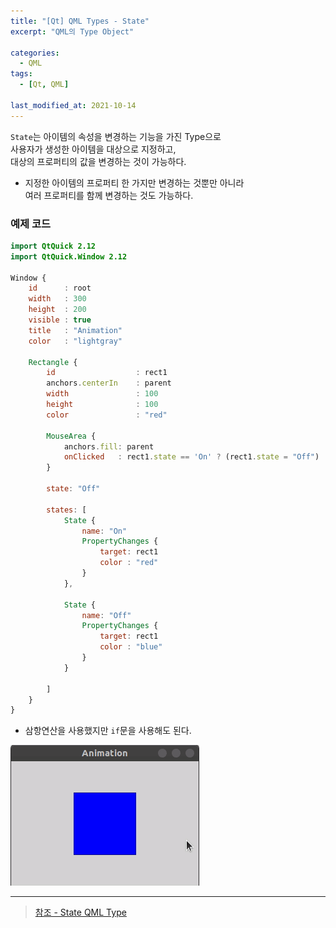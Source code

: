 ```yaml
---
title: "[Qt] QML Types - State"
excerpt: "QML의 Type Object"

categories:
  - QML
tags:
  - [Qt, QML]

last_modified_at: 2021-10-14
---
```


`State`는 아이템의 속성을 변경하는 기능을 가진 Type으로   
사용자가 생성한 아이템을 대상으로 지정하고,   
대상의 프로퍼티의 값을 변경하는 것이 가능하다.

* 지정한 아이템의 프로퍼티 한 가지만 변경하는 것뿐만 아니라    
여러 프로퍼티를 함께 변경하는 것도 가능하다.

### 예제 코드

```qml
import QtQuick 2.12
import QtQuick.Window 2.12

Window {
    id      : root
    width   : 300
    height  : 200
    visible : true
    title   : "Animation"
    color   : "lightgray"

    Rectangle {
        id                  : rect1
        anchors.centerIn    : parent
        width               : 100
        height              : 100
        color               : "red"

        MouseArea {
            anchors.fill: parent
            onClicked   : rect1.state == 'On' ? (rect1.state = "Off") : (rect1.state = "On")
        }

        state: "Off"

        states: [
            State {
                name: "On"
                PropertyChanges {
                    target: rect1
                    color : "red"
                }
            },

            State {
                name: "Off"
                PropertyChanges {
                    target: rect1
                    color : "blue"
                }
            }

        ]
    }
}
```

* 삼항연산을 사용했지만 `if`문을 사용해도 된다.

![image](/images/qml-image/State_result.gif)

___

> [참조 - State QML Type](https://doc.qt.io/qt-5/qml-qtquick-state.html)

